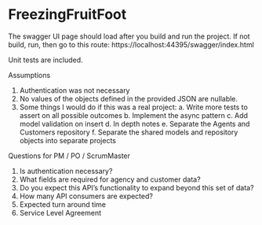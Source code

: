 # FreezingFruitFoot
The swagger UI page should load after you build and run the project. If not build, run, then go to this route: https://localhost:44395/swagger/index.html

Unit tests are included.

Assumptions
1.	Authentication was not necessary
2.	No values of the objects defined in the provided JSON are nullable. 
3.	Some things I would do if this was a real project: 
    a.	Write more tests to assert on all possible outcomes 
    b.	Implement the async pattern
    c.	Add model validation on insert
    d.	In depth notes
    e.	Separate the Agents and Customers repository
    f.	Separate the shared models and repository objects into separate projects

Questions for PM / PO / ScrumMaster
1.	Is authentication necessary?
2.	What fields are required for agency and customer data?
3.	Do you expect this API’s functionality to expand beyond this set of data?
4.	How many API consumers are expected?
5.  Expected turn around time
6.  Service Level Agreement 
